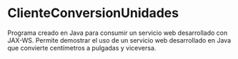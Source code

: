 # ClienteConversionUnidades
Programa creado en Java para consumir un servicio web desarrollado con JAX-WS. Permite demostrar el uso de un servicio web desarrollado en Java que convierte centímetros a pulgadas y viceversa. 
